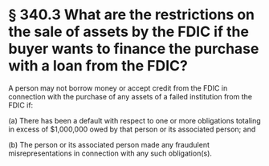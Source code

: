 # § 340.3   What are the restrictions on the sale of assets by the FDIC if the buyer wants to finance the purchase with a loan from the FDIC?

A person may not borrow money or accept credit from the FDIC in connection with the purchase of any assets of a failed institution from the FDIC if:


(a) There has been a default with respect to one or more obligations totaling in excess of $1,000,000 owed by that person or its associated person; and


(b) The person or its associated person made any fraudulent misrepresentations in connection with any such obligation(s).




